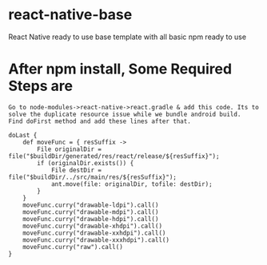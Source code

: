 # react-native-base
 React Native ready to use base template with all basic npm ready to use
# After npm install, Some Required Steps are
    Go to node-modules->react-native->react.gradle & add this code. Its to solve the duplicate resource issue while we bundle android build.
    Find doFirst method and add these lines after that.
    
    doLast {
        def moveFunc = { resSuffix ->
            File originalDir = file("$buildDir/generated/res/react/release/${resSuffix}");
            if (originalDir.exists()) {
                File destDir = file("$buildDir/../src/main/res/${resSuffix}");
                ant.move(file: originalDir, tofile: destDir);
            }
        }
        moveFunc.curry("drawable-ldpi").call()
        moveFunc.curry("drawable-mdpi").call()
        moveFunc.curry("drawable-hdpi").call()
        moveFunc.curry("drawable-xhdpi").call()
        moveFunc.curry("drawable-xxhdpi").call()
        moveFunc.curry("drawable-xxxhdpi").call()
        moveFunc.curry("raw").call()
    }
